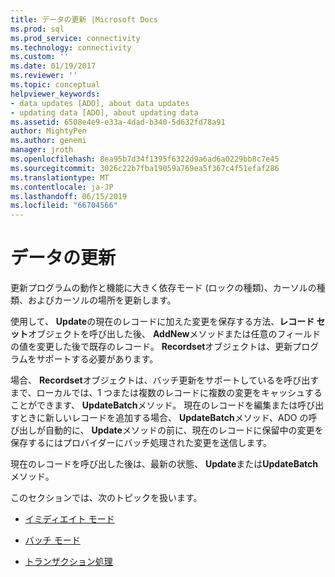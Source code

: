 ```yaml
---
title: データの更新 |Microsoft Docs
ms.prod: sql
ms.prod_service: connectivity
ms.technology: connectivity
ms.custom: ''
ms.date: 01/19/2017
ms.reviewer: ''
ms.topic: conceptual
helpviewer_keywords:
- data updates [ADO], about data updates
- updating data [ADO], about updating data
ms.assetid: 6508e4e9-e33a-4dad-b340-5d632fd78a91
author: MightyPen
ms.author: genemi
manager: jroth
ms.openlocfilehash: 8ea95b7d34f1395f6322d9a6ad6a0229bb8c7e45
ms.sourcegitcommit: 3026c22b7fba19059a769ea5f367c4f51efaf286
ms.translationtype: MT
ms.contentlocale: ja-JP
ms.lasthandoff: 06/15/2019
ms.locfileid: "66704566"
---
```

# <a name="updating-data"></a>データの更新
更新プログラムの動作と機能に大きく依存モード (ロックの種類)、カーソルの種類、およびカーソルの場所を更新します。  
  
 使用して、 **Update**の現在のレコードに加えた変更を保存する方法、**レコード セット**オブジェクトを呼び出した後、 **AddNew**メソッドまたは任意のフィールドの値を変更した後で既存のレコード。 **Recordset**オブジェクトは、更新プログラムをサポートする必要があります。  
  
 場合、 **Recordset**オブジェクトは、バッチ更新をサポートしているを呼び出すまで、ローカルでは、1 つまたは複数のレコードに複数の変更をキャッシュすることができます、 **UpdateBatch**メソッド。 現在のレコードを編集または呼び出すときに新しいレコードを追加する場合、 **UpdateBatch**メソッド、ADO の呼び出しが自動的に、 **Update**メソッドの前に、現在のレコードに保留中の変更を保存するにはプロバイダーにバッチ処理された変更を送信します。  
  
 現在のレコードを呼び出した後は、最新の状態、 **Update**または**UpdateBatch**メソッド。  
  
 このセクションでは、次のトピックを扱います。  
  
-   [イミディエイト モード](../../../ado/guide/data/immediate-mode.md)  
  
-   [バッチ モード](../../../ado/guide/data/batch-mode.md)  
  
-   [トランザクション処理 ](../../../ado/guide/data/transaction-processing.md)
